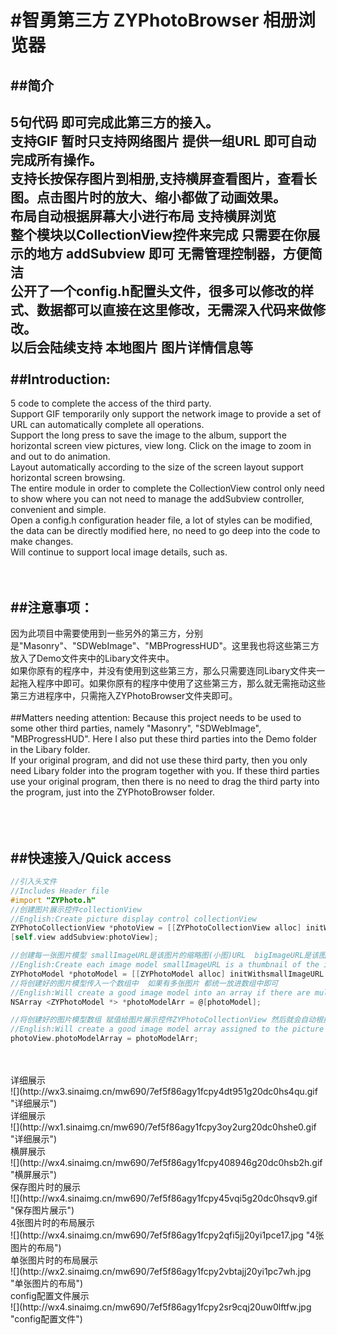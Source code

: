 #智勇第三方 ZYPhotoBrowser 相册浏览器 
==== 
##简介
----
5句代码 即可完成此第三方的接入。<br>
支持GIF 暂时只支持网络图片  提供一组URL 即可自动完成所有操作。<br> 
支持长按保存图片到相册,支持横屏查看图片，查看长图。点击图片时的放大、缩小都做了动画效果。<br>
布局自动根据屏幕大小进行布局  支持横屏浏览<br>
整个模块以CollectionView控件来完成 只需要在你展示的地方 addSubview 即可  无需管理控制器，方便简洁<br>
公开了一个config.h配置头文件，很多可以修改的样式、数据都可以直接在这里修改，无需深入代码来做修改。<br>
以后会陆续支持 本地图片 图片详情信息等<br>
<br>
##Introduction:
----
5 code to complete the access of the third party.<br>
Support GIF temporarily only support the network image to provide a set of URL can automatically complete all operations.<br> 
Support the long press to save the image to the album, support the horizontal screen view pictures, view long. Click on the image to zoom in and out to do animation. <br>
Layout automatically according to the size of the screen layout support horizontal screen browsing. <br>
The entire module in order to complete the CollectionView control only need to show where you can not need to manage the addSubview controller, convenient and simple.<br>
Open a config.h configuration header file, a lot of styles can be modified, the data can be directly modified here, no need to go deep into the code to make changes.<br>
Will continue to support local image details, such as. <br>
<br>
<br>

##注意事项：
----
因为此项目中需要使用到一些另外的第三方，分别是"Masonry"、"SDWebImage"、"MBProgressHUD"。这里我也将这些第三方放入了Demo文件夹中的Libary文件夹中。<br>
如果你原有的程序中，并没有使用到这些第三方，那么只需要连同Libary文件夹一起拖入程序中即可。如果你原有的程序中使用了这些第三方，那么就无需拖动这些第三方进程序中，只需拖入ZYPhotoBrowser文件夹即可。<br>
<br>
##Matters needing attention:
Because this project needs to be used to some other third parties, namely "Masonry", "SDWebImage", "MBProgressHUD". Here I also put these third parties into the Demo folder in the Libary folder. <br>
If your original program, and did not use these third party, then you only need Libary folder into the program together with you. If these third parties use your original program, then there is no need to drag the third party into the program, just into the ZYPhotoBrowser folder.<br>
<br>
<br>
<br>

##快速接入/Quick access
----

```Objective-C
//引入头文件
//Includes Header file
#import "ZYPhoto.h"
//创建图片展示控件collectionView
//English:Create picture display control collectionView
ZYPhotoCollectionView *photoView = [[ZYPhotoCollectionView alloc] initWithFrame:CGRectMake(0, 0, 414, 300)];
[self.view addSubview:photoView];

//创建每一张图片模型 smallImageURL是该图片的缩略图(小图)URL  bigImageURL是该图片放大至全屏时展示的大图URL
//English:Create each image model smallImageURL is a thumbnail of the image (thumbnail) URL bigImageURL is the image enlarged to full screen display of the big picture URL
ZYPhotoModel *photoModel = [[ZYPhotoModel alloc] initWithsmallImageURL:@"http://ww2.sinaimg.cn/thumbnail/9ecab84ejw1emgd5nd6eaj20c80c8q4a.jpg" bigImageURL:@"http://ww2.sinaimg.cn/bmiddle/9ecab84ejw1emgd5nd6eaj20c80c8q4a.jpg"];
//将创建好的图片模型传入一个数组中  如果有多张图片 都统一放进数组中即可
//English:Will create a good image model into an array if there are multiple images are unified into the array can be
NSArray <ZYPhotoModel *> *photoModelArr = @[photoModel];

//将创建好的图片模型数组 赋值给图片展示控件ZYPhotoCollectionView 然后就会自动根据图片数量进行布局
//English:Will create a good image model array assigned to the picture display control ZYPhotoCollectionView and then automatically according to the number of images for layout
photoView.photoModelArray = photoModelArr;
```

<br>
<br>
详细展示
<br>
![](http://wx3.sinaimg.cn/mw690/7ef5f86agy1fcpy4dt951g20dc0hs4qu.gif "详细展示")
<br>
详细展示
<br>
![](http://wx1.sinaimg.cn/mw690/7ef5f86agy1fcpy3oy2urg20dc0hshe0.gif "详细展示")
<br>
横屏展示
<br>
![](http://wx4.sinaimg.cn/mw690/7ef5f86agy1fcpy408946g20dc0hsb2h.gif "横屏展示")
<br>
保存图片时的展示
<br>
![](http://wx4.sinaimg.cn/mw690/7ef5f86agy1fcpy45vqi5g20dc0hsqv9.gif "保存图片展示")
<br>
4张图片时的布局展示
<br>
![](http://wx4.sinaimg.cn/mw690/7ef5f86agy1fcpy2qfi5jj20yi1pce17.jpg "4张图片的布局")
<br>
单张图片时的布局展示
<br>
![](http://wx2.sinaimg.cn/mw690/7ef5f86agy1fcpy2vbtajj20yi1pc7wh.jpg "单张图片的布局")
<br>
config配置文件展示
<br>
![](http://wx4.sinaimg.cn/mw690/7ef5f86agy1fcpy2sr9cqj20uw0lftfw.jpg "config配置文件")




